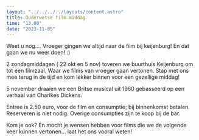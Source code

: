 ```yaml
---
layout: "../../../../layouts/content.astro"
title: Ouderwetse film middag
time: "13.00"
date: "2023-11-05"
---
```


Weet u nog....
Vroeger gingen we altijd naar de film bij keijenburg!
En dat gaan we nu weer doen! :)

2 zondagmiddagen  ( 22 okt en 5 nov) toveren we buurthuis Keijenburg om tot een filmzaal.
Waar we films van vroeger gaan vertonen.
Stap met ons mee terug in de tijd en kom lekker binnen voor een gezellige middag!

5 november draaien we een Britse musical uit 1960 gebasseerd op een verhaal van Charlkes Dickens.

Entree is 2.50 euro, voor de film en consumptie; bij binnenkomst betalen. 
Reserveren is niet nodig.
Overige consumpties zijn te koop bij de bar.

Kom je ook?
En mocht je wensen hebben voor films die we de volgende keer kunnen vertonen... laat het ons vooral weten!
